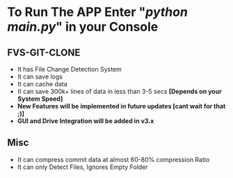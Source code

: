 
# __To Run The APP Enter "<span style="color:blue">__*python main.py*__</span>" in your Console__

## FVS-GIT-CLONE

* It has File Change Detection System
* It can save logs
* It can cache data
* It can save 300k+ lines of data in less than 3-5 secs __[Depends on your System Speed]__
* __New Features will be implemented in future updates [cant wait for that ;)]__
* __GUI and Drive Integration will be added in v3.x__


## Misc
* It can compress commit data at almost 60-80% compression Ratio
* It can only Detect Files, Ignores Empty Folder
